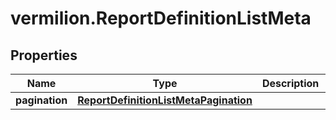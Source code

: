 # vermilion.ReportDefinitionListMeta

## Properties

Name | Type | Description | Notes
------------ | ------------- | ------------- | -------------
**pagination** | [**ReportDefinitionListMetaPagination**](ReportDefinitionListMetaPagination.md) |  | [optional] 


